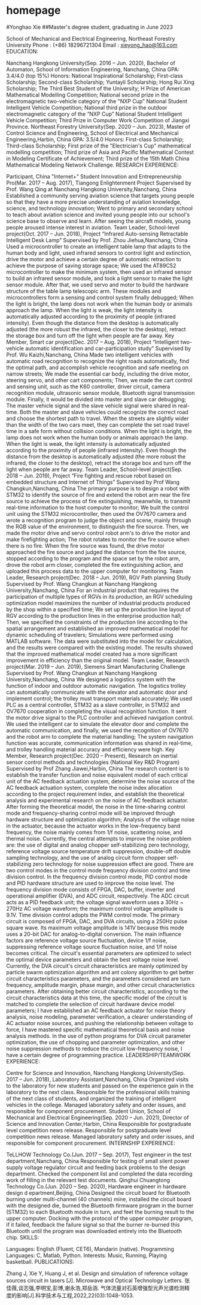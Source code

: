 # homepage
#Yonghao Xie
##Master's degree student, graduating in June 2023

School of Mechanical and Electrical Engineering, Northeast Forestry University
Phone : (+86) 18296721304
Email : xieyong_hao@163.com
EDUCATION:

Nanchang Hangkong University(Sep. 2016 – Jun. 2020), Bachelor of Automaton, School of Information Engineering, Nanchang, China
GPA: 3.4/4.0 (top 15%)
Honors: National Inspirational Scholarship; First-class Scholarship; Second-class Scholarship; Yuntayli Scholarship; Hong Rui Xing Scholarship; The Third Best Student of the University; H Prize of American Mathematical Modelling Competition; National second prize in the electromagnetic two-vehicle category of the "NXP Cup” National Student Intelligent Vehicle Competition; National third prize in the outdoor electromagnetic category of the “NXP Cup” National Student Intelligent Vehicle Competition; Third Prize in Computer Work Competition of Jiangxi Province.
Northeast Forestry University(Sep. 2020 – Jun. 2023), Master of Control Science and Engineering, School of Electrical and Mechanical Engineering,Harbin, China
GPA: 3.5/4.0
Honors: First-class Scholarship; Third-class Scholarship; First prize of the "Electrician's Cup" mathematical modelling competition; Third prize of Asia and Pacific Mathematical Contest in Modeling Certificate of Achievement; Third prize of the 15th Math China Mathematical Modeling Network Challenge.
RESEARCH EXPERIENCE:

Participant, China "Internet+" Student Innovation and Entrepreneurship Pro(Mar. 2017 – Aug. 2017), Tiangong Enlightenment Project Supervised by Prof. Wang Qing at Nanchang Hangkong University,Nanchang, China
Established a community serving aviation science that targets young people so that they have a more precise understanding of aviation knowledge, science, and technology innovation;
Went to primary and secondary school to teach about aviation science and invited young people into our school's science base to observe and learn. After seeing the aircraft models, young people aroused intense interest in aviation.
Team Leader, School-level project(Oct. 2017 – Jun. 2018), Project “Infrared Auto-sensing Retractable Intelligent Desk Lamp” Supervised by Prof. Zhou Jiehua,Nanchang, China
Used a microcontroller to create an intelligent table lamp that adapts to the human body and light, used infrared sensors to control light and extinction, drive the motor and achieve a certain degree of automatic retraction to achieve the purpose of saving storage space;
We used the AT89C52 microcontroller to make the minimum system, then used an infrared sensor to build an infrared sensor module, and took a light sensor to make the light sensor module. After that, we used servo and motor to build the hardware structure of the table lamp telescopic arm. These modules and microcontrollers form a sensing and control system finally debugged;
When the light is bright, the lamp does not work when the human body or animals approach the lamp. When the light is weak, the light intensity is automatically adjusted according to the proximity of people (infrared intensity). Even though the distance from the desktop is automatically adjusted (the more robust the infrared, the closer to the desktop), retract the storage box and turn off the light when people are far away.
Key Member, Smart car project(Dec. 2017 – Aug. 2018), Project “Intelligent two-vehicle automatic identification and car-participation study” Supervised by Prof. Wu Kaizhi,Nanchang, China
Made two intelligent vehicles with automatic road recognition to recognize the right roads automatically, find the optimal path, and accomplish vehicle recognition and safe meeting on narrow streets;
We made the essential car body, including the drive motor, steering servo, and other cart components; Then, we made the cart control and sensing unit, such as the K60 controller, driver circuit, camera recognition module, ultrasonic sensor module, Bluetooth signal transmission module. Finally, it would be divided into master and slave car debugging;
The master vehicle signal and the slave vehicle signal were shared in real-time. Both the master and slave vehicles could recognize the correct road and choose the shortest path to travel. When the streets are slightly wider than the width of the two cars meet, they can complete the set road travel time in a safe form without collision conditions.
When the light is bright, the lamp does not work when the human body or animals approach the lamp. When the light is weak, the light intensity is automatically adjusted according to the proximity of people (infrared intensity). Even though the distance from the desktop is automatically adjusted (the more robust the infrared, the closer to the desktop), retract the storage box and turn off the light when people are far away.
Team Leader, School-level project(Sep. 2018 – Jun. 2019), Project “Fire fighting and rescue robot based on embedded structure and Internet of Things” Supervised by Prof Wang Changkun,Nanchang, China
The primary purpose is to design a robot with STM32 to identify the source of fire and extend the robot arm near the fire source to achieve the process of fire extinguishing, meanwhile, to transmit real-time information to the host computer to monitor;
We built the control unit using the STM32 microcontroller, then used the OV7670 camera and wrote a recognition program to judge the object and scene, mainly through the RGB value of the environment, to distinguish the fire source. Then, we made the motor drive and servo control robot arm's to drive the motor and make firefighting action;
The robot rotates to monitor the fire source when there is no fire. When the fire source was found, the drive motor approached the fire source and judged the distance from the fire source, stopped according to the program and the space set by the robot arm, drove the robot arm closer, completed the fire extinguishing action, and uploaded this process data to the upper computer for monitoring.
Team Leader, Research project(Dec. 2018 – Jun. 2019), RGV Path planning Study Supervised by Prof. Wang Changkun at Nanchang Hangkong University,Nanchang, China
For an industrial product that requires the participation of multiple types of RGVs in its production, an RGV scheduling optimization model maximizes the number of industrial products produced by the shop within a specified time;
We set up the production line layout of RGV according to the production lines in the enterprise production hall; Then, we specified the constraints of the production line according to the spatial arrangement and established an improved mathematical model for dynamic scheduling of travelers;
Simulations were performed using MATLAB software. The data were substituted into the model for calculation, and the results were compared with the existing model. The results showed that the improved mathematical model created has a more significant improvement in efficiency than the original model.
Team Leader, Research project(Mar. 2019 – Jun. 2019), Siemens Smart Manufacturing Challenge Supervised by Prof. Wang Changkun at Nanchang Hangkong University,Nanchang, China
We designed a logistics system with the function of indoor and outdoor automatic navigation. The logistics trolley can automatically communicate with the elevator and automatic door and implement control; the trolley must transport materials accurately;
We used PLC as a central controller, STM32 as a slave controller, in STM32 and OV7670 cooperation in completing the visual recognition function. It sent the motor drive signal to the PLC controller and achieved navigation control. We used the intelligent car to simulate the elevator door and complete the automatic communication, and finally, we used the recognition of OV7670 and the robot arm to complete the material handling;
The system navigation function was accurate, communication information was shared in real-time, and trolley handling material accuracy and efficiency were high.
Key Member, Research project(Dec. 2020 – Present), Research on inertial sensor control methods and technologies (National Key R&D Program) Supervised by Prof Zhang Jiawei,Harbin, China
The research content is to establish the transfer function and noise equivalent model of each critical unit of the AC feedback actuation system, determine the noise source of the AC feedback actuation system, complete the noise index allocation according to the project requirement index, and establish the theoretical analysis and experimental research on the noise of AC feedback actuator. After forming the theoretical model, the noise in the time-sharing control mode and frequency-sharing control mode will be improved through hardware structure and optimization algorithm;
Analysis of the voltage noise in the actuator, because the actuator works in the low-frequency band frequency, the noise mainly comes from 1/f noise, scattering noise, and thermal noise. Currently, the central attempts to improve the noise problem are: the use of digital and analog chopper self-stabilizing zero technology, reference voltage source temperature drift suppression, double-off double sampling technology, and the use of analog circuit form chopper self-stabilizing zero technology for noise suppression effect are good. There are two control modes in the control mode frequency division control and time division control. In the frequency division control mode, PID control mode and PID hardware structure are used to improve the noise level. The frequency division mode consists of FPGA, DAC, buffer, inverter and operational amplifier (DVA), and ADC circuit, respectively. The ADC circuit acts as a PID feedback unit; the voltage signal waveform uses a 30Hz ~ 270Hz AC voltage waveform; the maximum control voltage amplitude is 9.1V. Time division control adopts the PWM control mode. The primary circuit is composed of FPGA, DAC, and DVA circuits, using a 250Hz pulse square wave. Its maximum voltage amplitude is 141V because this mode uses a 20-bit DAC for analog-to-digital conversion. The main influence factors are reference voltage source fluctuation, device 1/f noise, suppressing reference voltage source fluctuation noise, and 1/f noise becomes critical. The circuit's essential parameters are optimized to select the optimal device parameters and obtain the best voltage noise level. Currently, the DVA circuit's circuit characteristics are mainly optimized by particle swarm optimization algorithm and ant colony algorithm to get better circuit characteristics parameters, and the parameters considered are turn frequency, amplitude margin, phase margin, and other circuit characteristics parameters. After obtaining better circuit characteristics, according to the circuit characteristics data at this time, the specific model of the circuit is matched to complete the selection of circuit hardware device model parameters;
I have established an AC feedback actuator for noise theory analysis, noise modeling, parameter verification, a clearer understanding of AC actuator noise sources, and pushing the relationship between voltage to force, I have mastered specific mathematical theoretical basis and noise analysis methods. In the use of python programs for DVA circuit parameter optimization, the use of chopping and parameter optimization, and other noise suppression methods to reduce the circuit low-frequency noise, I have a certain degree of programming practice.
LEADERSHIP/TEAMWORK EXPERIENCE:

Centre for Science and Innovation, Nanchang Hangkong University(Sep. 2017 – Jun. 2018), Laboratory Assistant,Nanchang, China
Organized visits to the laboratory for new students and passed on the experience gain in the laboratory to the next class.
Responsible for the professional skills training of the next class of students, and organized the training of intelligent vehicles in the college.
Managed laboratory safety and order issues, and responsible for component procurement.
Student Union, School of Mechanical and Electrical Engineering(Sep. 2020 – Jun. 2021), Director of Science and Innovation Center,Harbin, China
Responsible for postgraduate level competition news release.
Responsible for postgraduate level competition news release.
Managed laboratory safety and order issues, and responsible for component procurement.
INTERNSHIP EXPERIENCE:

TeLLHOW Technology Co.(Jun. 2017 – Sep. 2017), Test engineer in the test department,Nanchang, China
Responsible for testing of small silent power supply voltage regulator circuit and feeding back problems to the design department.
Checked the component list and completed the data recording work of filling in the relevant test documents.
Qinghui Chuangtong Technology Co.(Jun. 2020 – Sep. 2020), Hardware engineer in hardware design d epartment,Beijing, China
Designed the circuit board for Bluetooth burning under multi-channel (40 channels) mine, installed the circuit board with the designed die, burned the Bluetooth firmware program in the burner (STM32) to each Bluetooth module in turn, and feet the burning result to the upper computer. Docking with the protocol of the upper computer program, if it failed, feedback the failure signal so that the burner re-burned this Bluetooth until the program was downloaded entirely into the Bluetooth chip.
SKILLS:

Languages: English (Fluent, CET6), Mandarin (native).
Programming Languages: C, Matlab, Python.
Interests: Music, Running, Playing basketball.
PUBLICATIONS:

Zhang J, Xie Y, Huang J, et al. Design and simulation of reference voltage sources circuit in lasers [J]. Microwave and Optical Technology Letters.
张佳薇,谈志强,李明宝,彭博,谢永浩,郑岳涵. 气体流量对石英增强型光声光谱检测精度的影响[J].科学技术与工程,2022,22(03):1048-1053.
 
 
